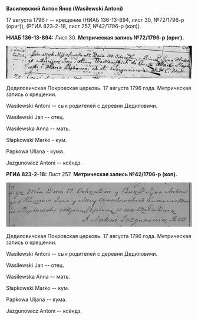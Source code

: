 **Василевский Антон Янов (Wasilewski Antoni)**

17 августа 1796 г -- крещение (НИАБ 136-13-894, лист 30, №72/1796-р
(ориг)), (РГИА 823-2-18, лист 257, №42/1796-р (коп)).

**НИАБ 136-13-894:** Лист 30. **Метрическая запись №72/1796-р (ориг).**

![](./media/6d17acaafafa239a5eb9c46b4955f87d1e05b417.png)

Дедиловичская Покровская церковь. 17 августа 1796 года. Метрическая
запись о крещении.

Wasilewski Antoni -- сын родителей с деревни Дедиловичи.

Wasilewski Jan -- отец.

Wasilewska Anna -- мать.

Słapkowski Marko - кум.

Papkowa Ullana - кума.

Jazgunowicz Antoni -- ксёндз.

**РГИА 823-2-18:** Лист 257. **Метрическая запись №42/1796-р (коп).**

![](./media/8e5e7fd99644194b4186631c59fd84f4fa9e3ac2.png)

Дедиловичская Покровская церковь. 17 августа 1796 года. Метрическая
запись о крещении.

Wasilewski Antoni -- сын родителей с деревни Дедиловичи.

Wasilewski Jan -- отец.

Wasilewska Anna -- мать.

Słapkowski Marko -- кум.

Papkowa Uljana -- кума.

Jazgunowicz Antoni -- ксёндз.
